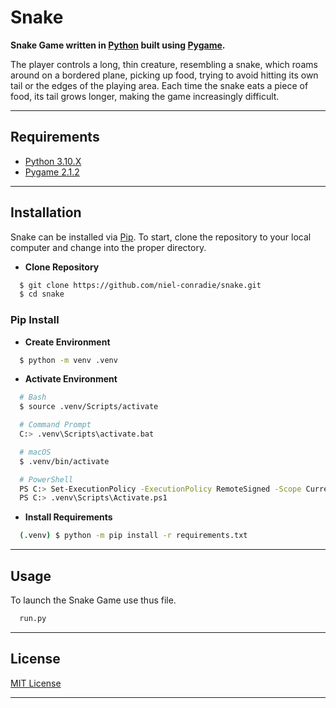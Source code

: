 # **Snake**

**Snake Game written in [Python](https://www.python.org) built using [Pygame](https://www.pygame.org/news).**

The player controls a long, thin creature, resembling a snake, which roams around on a bordered plane, picking up food, trying to avoid hitting its own tail or the edges of the playing area. Each time the snake eats a piece of food, its tail grows longer, making the game increasingly difficult.

----
## **Requirements**

- [Python 3.10.X](https://www.python.org/downloads/)
- [Pygame 2.1.2](https://www.pygame.org/news)
----
## **Installation**

Snake can be installed via [Pip](https://pypi.org/project/pip/). To start, clone the repository to your local computer and change into the proper directory.

* **Clone Repository**
```bash
  $ git clone https://github.com/niel-conradie/snake.git
  $ cd snake
```
### **Pip Install**

* **Create Environment**
```bash
  $ python -m venv .venv
```
* **Activate Environment**
```bash
  # Bash
  $ source .venv/Scripts/activate

  # Command Prompt
  C:> .venv\Scripts\activate.bat

  # macOS
  $ .venv/bin/activate

  # PowerShell
  PS C:> Set-ExecutionPolicy -ExecutionPolicy RemoteSigned -Scope CurrentUser
  PS C:> .venv\Scripts\Activate.ps1
```
* **Install Requirements**
```bash
  (.venv) $ python -m pip install -r requirements.txt
```
----
## **Usage**

To launch the Snake Game use thus file.
```bash
  run.py
```
----
## **License**

[MIT License](https://github.com/niel-conradie/Snake/blob/master/LICENSE)

----